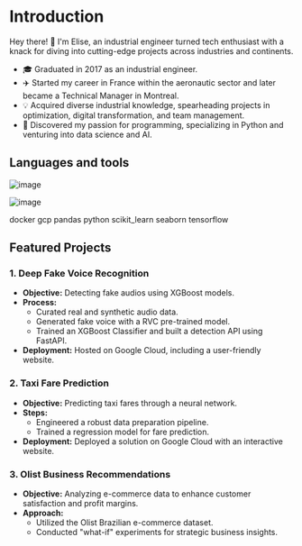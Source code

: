 # Introduction

Hey there! 👋 I'm Elise, an industrial engineer turned tech enthusiast with a knack for diving into cutting-edge projects across industries and continents.

- 🎓 Graduated in 2017 as an industrial engineer.
- ✈️ Started my career in France within the aeronautic sector and later became a Technical Manager in Montreal.
- 💡 Acquired diverse industrial knowledge, spearheading projects in optimization, digital transformation, and team management.
- 🐍 Discovered my passion for programming, specializing in Python and venturing into data science and AI.

## Languages and tools
![image](https://github.com/elisearnal/elisearnal/assets/146994323/6e18fe95-be3e-4339-a2f3-85f1711471f2)

![image](https://www.docker.com/)


docker gcp pandas python scikit_learn seaborn tensorflow

## Featured Projects

### 1. Deep Fake Voice Recognition

- **Objective:** Detecting fake audios using XGBoost models.
- **Process:**
  - Curated real and synthetic audio data.
  - Generated fake voice with a RVC pre-trained model.
  - Trained an XGBoost Classifier and built a detection API using FastAPI.
- **Deployment:** Hosted on Google Cloud, including a user-friendly website.

### 2. Taxi Fare Prediction

- **Objective:** Predicting taxi fares through a neural network.
- **Steps:**
  - Engineered a robust data preparation pipeline.
  - Trained a regression model for fare prediction.
- **Deployment:** Deployed a solution on Google Cloud with an interactive website.

### 3. Olist Business Recommendations

- **Objective:** Analyzing e-commerce data to enhance customer satisfaction and profit margins.
- **Approach:**
  - Utilized the Olist Brazilian e-commerce dataset.
  - Conducted "what-if" experiments for strategic business insights.
